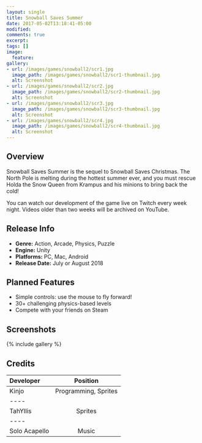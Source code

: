 ```yaml
---
layout: single
title: Snowball Saves Summer
date: 2017-05-02T13:18:41-05:00
modified:
comments: true
excerpt:
tags: []
image:
  feature:
gallery:
- url: /images/games/snowball2/scr1.jpg
  image_path: /images/games/snowball2/scr1-thumbnail.jpg
  alt: Screenshot
- url: /images/games/snowball2/scr2.jpg
  image_path: /images/games/snowball2/scr2-thumbnail.jpg
  alt: Screenshot
- url: /images/games/snowball2/scr3.jpg
  image_path: /images/games/snowball2/scr3-thumbnail.jpg
  alt: Screenshot
- url: /images/games/snowball2/scr4.jpg
  image_path: /images/games/snowball2/scr4-thumbnail.jpg
  alt: Screenshot
---
```



## Overview
Snowball Saves Summer is the sequel to Snowball Saves Christmas. The North Pole is melting during the hottest summer ever, and you must rescue Holda the Snow Queen from Krampus and his minions to bring back the cold!

You can watch our development of the game live on Twitch every week night. Videos older than two weeks will be archived on YouTube.

## Release Info
<ul>
  <li><b>Genre:</b> Action, Arcade, Physics, Puzzle</li>
  <li><b>Engine:</b> Unity</li>
  <li><b>Platforms:</b> PC, Mac, Android</li>
  <li><b>Release Date:</b> July or August 2018</li>
</ul>

## Planned Features
<ul>
  <li>Simple controls: use the mouse to fly forward!</li>
  <li>30+ challenging physics-based levels</li>
  <li>Compete with your friends on Steam</li>
</ul>

## Screenshots

{% include gallery %}

## Credits

| Developer | Position |
|:--------|:-------:|
| Kinjo | Programming, Sprites   |
|----
| TahYllis | Sprites  |
|----
| Solo Acapello | Music  |
